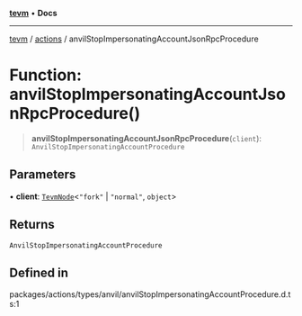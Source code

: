 [**tevm**](../../README.md) • **Docs**

***

[tevm](../../modules.md) / [actions](../README.md) / anvilStopImpersonatingAccountJsonRpcProcedure

# Function: anvilStopImpersonatingAccountJsonRpcProcedure()

> **anvilStopImpersonatingAccountJsonRpcProcedure**(`client`): `AnvilStopImpersonatingAccountProcedure`

## Parameters

• **client**: [`TevmNode`](../../index/type-aliases/TevmNode.md)\<`"fork"` \| `"normal"`, `object`\>

## Returns

`AnvilStopImpersonatingAccountProcedure`

## Defined in

packages/actions/types/anvil/anvilStopImpersonatingAccountProcedure.d.ts:1
